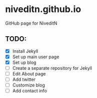 # niveditn.github.io
GitHub page for NiveditN

## TODO:
- [x] Install Jekyll
- [x] Set up main user page
- [x] Set up blog
- [ ] Create a separate repository for Jekyll
- [ ] Edit About page
- [ ] Add twitter
- [ ] Customize blog
- [ ] Add contact info
